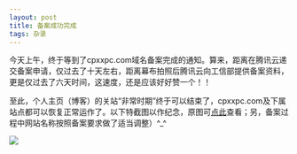 ```yaml
---
layout: post
title: 备案成功完成
tags: 杂录
---
```


今天上午，终于等到了cpxxpc.com域名备案完成的通知。算来，距离在腾讯云递交备案申请，仅过去了十天左右，距离幕布拍照后腾讯云向工信部提供备案资料，更是仅过去了六天时间，这速度，还是应该好好赞一个！！

至此，个人主页（博客）的关站“非常时期”终于可以结束了，cpxxpc.com及下属站点都可以恢复正常运作了。以下特截图以作纪念，原图可[点此](http://image.cpxxpc.com/beian.png)查看；另，备案过程中网站名称按照备案要求做了适当调整）^_^

![](http://image.cpxxpc.com/beian.png-700)


